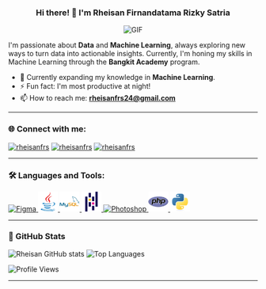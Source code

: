 <h3 align="center">Hi there! 👋 I'm Rheisan Firnandatama Rizky Satria</h3>
<p align="center">
  <img src="https://i.imgur.com/gwCMbUx.gif" alt="GIF" width="450" height="auto" />
</p>

I'm passionate about **Data** and **Machine Learning**, always exploring new ways to turn data into actionable insights. Currently, I'm honing my skills in Machine Learning through the **Bangkit Academy** program. 

- 🌱 Currently expanding my knowledge in **Machine Learning**.
- ⚡ Fun fact: I'm most productive at night!
- 📫 How to reach me: **rheisanfrs24@gmail.com**

---

### 🌐 Connect with me:

<p align="left">
<a href="https://linkedin.com/in/rheisanfrs" target="blank"><img align="center" src="https://raw.githubusercontent.com/rahuldkjain/github-profile-readme-generator/master/src/images/icons/Social/linked-in-alt.svg" alt="rheisanfrs" height="30" width="40" /></a>
<a href="https://instagram.com/rheisanfrs" target="blank"><img align="center" src="https://raw.githubusercontent.com/rahuldkjain/github-profile-readme-generator/master/src/images/icons/Social/instagram.svg" alt="rheisanfrs" height="30" width="40" /></a>
<a href="https://discordapp.com/users/409601669198774272" target="blank"><img align="center" src="https://github.com/rahuldkjain/github-profile-readme-generator/blob/master/src/images/icons/Social/discord.svg" alt="rheisanfrs" height="30" width="40" /></a>
</p>

---

### 🛠️ Languages and Tools:

<p align="left"> 
  <a href="https://www.figma.com/" target="_blank" rel="noreferrer"> 
    <img src="https://www.vectorlogo.zone/logos/figma/figma-icon.svg" alt="Figma" width="40" height="40"/> 
  </a> 
  <a href="https://www.java.com" target="_blank" rel="noreferrer"> 
    <img src="https://raw.githubusercontent.com/devicons/devicon/master/icons/java/java-original.svg" alt="Java" width="40" height="40"/> 
  </a> 
  <a href="https://www.mysql.com/" target="_blank" rel="noreferrer"> 
    <img src="https://raw.githubusercontent.com/devicons/devicon/master/icons/mysql/mysql-original-wordmark.svg" alt="MySQL" width="40" height="40"/> 
  </a> 
  <a href="https://pandas.pydata.org/" target="_blank" rel="noreferrer"> 
    <img src="https://raw.githubusercontent.com/devicons/devicon/2ae2a900d2f041da66e950e4d48052658d850630/icons/pandas/pandas-original.svg" alt="Pandas" width="40" height="40"/> 
  </a> 
  <a href="https://www.photoshop.com/en" target="_blank" rel="noreferrer"> 
    <img src="https://upload.wikimedia.org/wikipedia/commons/thumb/a/af/Adobe_Photoshop_CC_icon.svg/2101px-Adobe_Photoshop_CC_icon.svg.png" alt="Photoshop" width="40" height="40"/> 
  </a> 
  <a href="https://www.php.net" target="_blank" rel="noreferrer"> 
    <img src="https://raw.githubusercontent.com/devicons/devicon/master/icons/php/php-original.svg" alt="PHP" width="40" height="40"/> 
  </a> 
  <a href="https://www.python.org" target="_blank" rel="noreferrer"> 
    <img src="https://raw.githubusercontent.com/devicons/devicon/master/icons/python/python-original.svg" alt="Python" width="40" height="40"/> 
  </a> 
</p>

---

### 📶 GitHub Stats
![Rheisan GitHub stats](https://github-readme-stats.vercel.app/api?username=rheikun&theme=default&show_icons=true)
![Top Languages](https://github-readme-stats.vercel.app/api/top-langs?username=rheikun&show_icons=true&locale=en&layout=compact)

![Profile Views](https://komarev.com/ghpvc/?username=rheikun)

---



